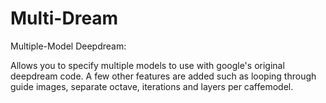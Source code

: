 # Multi-Dream
Multiple-Model Deepdream:

Allows you to specify multiple models to use with google's original deepdream code. A few other features are added such as looping through guide images, separate octave, iterations and layers per caffemodel.
